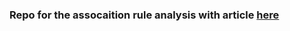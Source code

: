 ### Repo for the assocaition rule analysis with article [here](https://tomscolaro.com/articles/python/analysis/recommenders/2020/09/16/Association-Rules.html)

